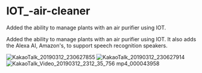# IOT_-air-cleaner
 Added the ability to manage plants with an air purifier using IOT.
 
 
Added the ability to manage plants with an air purifier using IOT. It also adds the Alexa AI, Amazon's, to support speech recognition speakers.

![KakaoTalk_20190312_230627855](https://user-images.githubusercontent.com/38394861/54206566-e92d3b80-451b-11e9-9512-4465dbb60c55.jpg)
![KakaoTalk_20190312_230627914](https://user-images.githubusercontent.com/38394861/54206567-e92d3b80-451b-11e9-8483-104f6a1130be.jpg)
![KakaoTalk_Video_20190312_2312_35_756 mp4_000043958](https://user-images.githubusercontent.com/38394861/54206906-91430480-451c-11e9-91a7-4337c8774a02.png)
